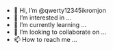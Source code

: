 - 👋 Hi, I’m @qwerty12345ikromjon
- 👀 I’m interested in ...
- 🌱 I’m currently learning ...
- 💞️ I’m looking to collaborate on ...
- 📫 How to reach me ...

<!---
qwerty12345ikromjon/qwerty12345ikromjon is a ✨ special ✨ repository because its `README.md` (this file) appears on your GitHub profile.
You can click the Preview link to take a look at your changes.
--->

